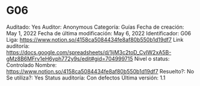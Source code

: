 # G06

Auditado: Yes
Auditor: Anonymous
Categoría: Guías
Fecha de creación: May 1, 2022
Fecha de última modificación: May 6, 2022
Identificador: G06
Liga: https://www.notion.so/4158ca5084434fe8af80b550b1d19df7 
Link auditoría: https://docs.google.com/spreadsheets/d/1ijM3c2toD_CvIW2xA5B-gMz8B6MFrv1eH6yph772y9s/edit#gid=704999715
Nivel o status: Controlado
Nombre: https://www.notion.so/4158ca5084434fe8af80b550b1d19df7 
Resuelto?: No
Se utiliza?: Yes
Status auditoría: Con defectos
Última versión: 1.1